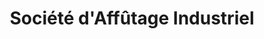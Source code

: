 ---
title: "Société d'Affûtage Industriel"
url: /geispolsheim/societe-daffutage-industriel/
shop: matériel informatique
---